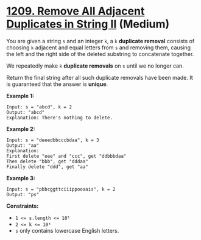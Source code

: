 # [1209. Remove All Adjacent Duplicates in String II][link] (Medium)

[link]: https://leetcode.com/problems/remove-all-adjacent-duplicates-in-string-ii/

You are given a string `s` and an integer `k`, a `k` **duplicate removal** consists of choosing `k`
adjacent and equal letters from `s` and removing them, causing the left and the right side of the
deleted substring to concatenate together.

We repeatedly make `k` **duplicate removals** on `s` until we no longer can.

Return the final string after all such duplicate removals have been made. It is guaranteed that the
answer is **unique**.

**Example 1:**

```
Input: s = "abcd", k = 2
Output: "abcd"
Explanation: There's nothing to delete.
```

**Example 2:**

```
Input: s = "deeedbbcccbdaa", k = 3
Output: "aa"
Explanation:
First delete "eee" and "ccc", get "ddbbbdaa"
Then delete "bbb", get "dddaa"
Finally delete "ddd", get "aa"
```

**Example 3:**

```
Input: s = "pbbcggttciiippooaais", k = 2
Output: "ps"
```

**Constraints:**

- `1 <= s.length <= 10⁵`
- `2 <= k <= 10⁴`
- `s` only contains lowercase English letters.
